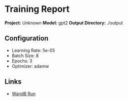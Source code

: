 # Training Report

**Project:** Unknown
**Model:** gpt2
**Output Directory:** ./output

## Configuration

- Learning Rate: 5e-05
- Batch Size: 8
- Epochs: 3
- Optimizer: adamw

## Links

- [WandB Run](None)
